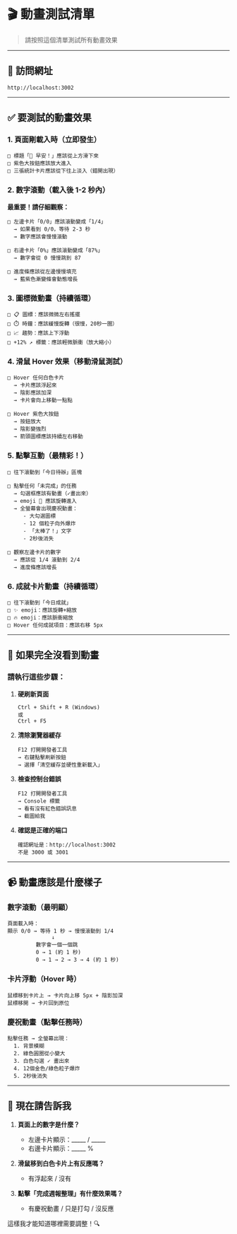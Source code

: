 # 🎬 動畫測試清單

> 請按照這個清單測試所有動畫效果

---

## 📍 訪問網址

```
http://localhost:3002
```

---

## ✅ 要測試的動畫效果

### **1. 頁面剛載入時（立即發生）**

```
□ 標題「🌅 早安！」應該從上方滑下來
□ 紫色大按鈕應該放大進入
□ 三張統計卡片應該從下往上淡入（錯開出現）
```

### **2. 數字滾動（載入後 1-2 秒內）**

**最重要！請仔細觀察：**

```
□ 左邊卡片「0/0」應該滾動變成「1/4」
  → 如果看到 0/0，等待 2-3 秒
  → 數字應該會慢慢滾動

□ 右邊卡片「0%」應該滾動變成「87%」
  → 數字會從 0 慢慢跳到 87

□ 進度條應該從左邊慢慢填充
  → 藍紫色漸變條會動態增長
```

### **3. 圖標微動畫（持續循環）**

```
□ 📋 圖標：應該微微左右搖擺
□ ⏱️ 時鐘：應該緩慢旋轉（很慢，20秒一圈）
□ 📈 趨勢：應該上下浮動
□ +12% ↗ 標籤：應該輕微脈衝（放大縮小）
```

### **4. 滑鼠 Hover 效果（移動滑鼠測試）**

```
□ Hover 任何白色卡片
  → 卡片應該浮起來
  → 陰影應該加深
  → 卡片會向上移動一點點

□ Hover 紫色大按鈕
  → 按鈕放大
  → 陰影變強烈
  → 箭頭圖標應該持續左右移動
```

### **5. 點擊互動（最精彩！）**

```
□ 往下滾動到「今日待辦」區塊

□ 點擊任何「未完成」的任務
  → 勾選框應該有動畫（✓畫出來）
  → emoji 🎉 應該旋轉進入
  → 全螢幕會出現慶祝動畫：
     - 大勾選圖標
     - 12 個粒子向外爆炸
     - 「太棒了！」文字
     - 2秒後消失

□ 觀察左邊卡片的數字
  → 應該從 1/4 滾動到 2/4
  → 進度條應該增長
```

### **6. 成就卡片動畫（持續循環）**

```
□ 往下滾動到「今日成就」
□ ✨ emoji：應該旋轉+縮放
□ 🔥 emoji：應該脈衝縮放
□ Hover 任何成就項目：應該右移 5px
```

---

## 🐛 如果完全沒看到動畫

### **請執行這些步驟：**

1. **硬刷新頁面**
   ```
   Ctrl + Shift + R (Windows)
   或
   Ctrl + F5
   ```

2. **清除瀏覽器緩存**
   ```
   F12 打開開發者工具
   → 右鍵點擊刷新按鈕
   → 選擇「清空緩存並硬性重新載入」
   ```

3. **檢查控制台錯誤**
   ```
   F12 打開開發者工具
   → Console 標籤
   → 看有沒有紅色錯誤訊息
   → 截圖給我
   ```

4. **確認是正確的端口**
   ```
   確認網址是：http://localhost:3002
   不是 3000 或 3001
   ```

---

## 📹 動畫應該是什麼樣子

### **數字滾動（最明顯）**
```
頁面載入時：
顯示 0/0 → 等待 1 秒 → 慢慢滾動到 1/4
              ↓
         數字會一個一個跳
         0 → 1 (約 1 秒)
         0 → 1 → 2 → 3 → 4 (約 1 秒)
```

### **卡片浮動（Hover 時）**
```
鼠標移到卡片上 → 卡片向上移 5px + 陰影加深
鼠標移開 → 卡片回到原位
```

### **慶祝動畫（點擊任務時）**
```
點擊任務 → 全螢幕出現：
  1. 背景模糊
  2. 綠色圓圈從小變大
  3. 白色勾選 ✓ 畫出來
  4. 12個金色/綠色粒子爆炸
  5. 2秒後消失
```

---

## 🎯 現在請告訴我

1. **頁面上的數字是什麼？**
   - 左邊卡片顯示：_____ / _____
   - 右邊卡片顯示：_____ %

2. **滑鼠移到白色卡片上有反應嗎？**
   - 有浮起來 / 沒有

3. **點擊「完成週報整理」有什麼效果嗎？**
   - 有慶祝動畫 / 只是打勾 / 沒反應

這樣我才能知道哪裡需要調整！🔍

